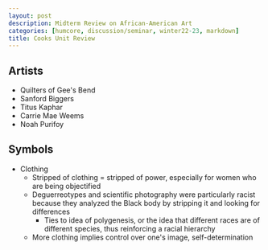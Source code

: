 ```yaml
---
layout: post
description: Midterm Review on African-American Art
categories: [humcore, discussion/seminar, winter22-23, markdown]
title: Cooks Unit Review
---
```


## Artists

- Quilters of Gee's Bend
- Sanford Biggers
- Titus Kaphar
- Carrie Mae Weems
- Noah Purifoy

## Symbols

- Clothing
    - Stripped of clothing = stripped of power, especially for women who are being objectified
    - Deguerreotypes and scientific photography were particularly racist because they analyzed the Black body by stripping it and looking for differences
        - Ties to idea of polygenesis, or the idea that different races are of different species, thus reinforcing a racial hierarchy
    - More clothing implies control over one's image, self-determination 
